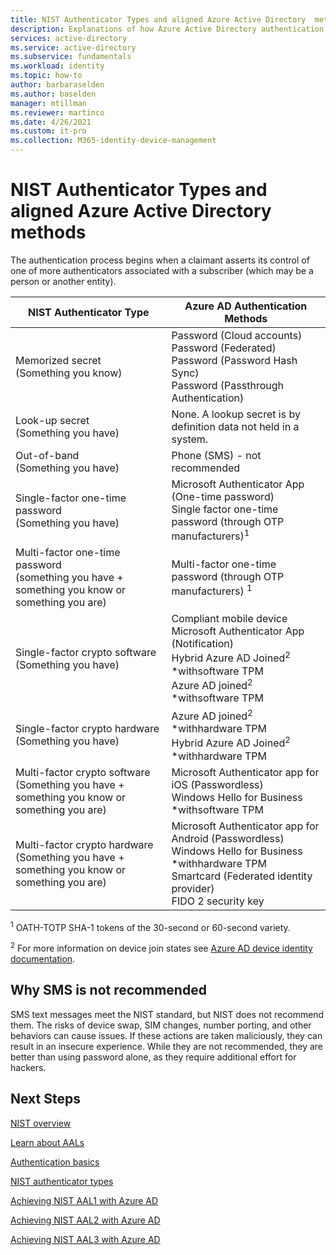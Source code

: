 ```yaml
---
title: NIST Authenticator Types and aligned Azure Active Directory  methods
description: Explanations of how Azure Active Directory authentication methods align with NIST authenticator types.
services: active-directory 
ms.service: active-directory
ms.subservice: fundamentals
ms.workload: identity
ms.topic: how-to
author: barbaraselden
ms.author: baselden
manager: mtillman
ms.reviewer: martinco
ms.date: 4/26/2021
ms.custom: it-pro
ms.collection: M365-identity-device-management
---
```


# NIST Authenticator Types and aligned Azure Active Directory methods

The authentication process begins when a claimant asserts its control of one of more authenticators associated with a subscriber (which may be a person or another entity).

| NIST Authenticator Type| Azure AD Authentication Methods |
| - | - |
|  Memorized secret <br> (Something you know)|  Password (Cloud accounts)  <br>Password (Federated)<br> Password (Password Hash Sync)<br>Password (Passthrough Authentication) |
|Look-up secret <br> (Something you have)| None. A lookup secret is by definition data not held in a system. |
|Out-of-band <br>(Something you have)| Phone (SMS) - not recommended |
| Single-factor one-time password <br>‎(Something you have)| Microsoft Authenticator App (One-time password)  <br>Single factor one-time password ‎(through OTP manufacturers)<sup data-htmlnode="">1</sup> | 
| Multi-factor one-time password<br>(something you have + something you know or something you are)| Multi-factor one-time password ‎(through OTP manufacturers) <sup data-htmlnode="">1</sup>| 
|Single-factor crypto software<br>(Something you have)|Compliant mobile device <br> Microsoft Authenticator App (Notification) <br> Hybrid Azure AD Joined<sup data-htmlnode="">2</sup> *withsoftware TPM<br> Azure AD joined<sup data-htmlnode="">2</sup> *withsoftware TPM |
| Single-factor crypto hardware <br>(Something you have) | Azure AD joined<sup data-htmlnode="">2</sup> *withhardware TPM <br> Hybrid Azure AD Joined<sup data-htmlnode="">2</sup> *withhardware TPM |
|Multi-factor crypto software<br>(Something you have + something you know or something you are) | Microsoft Authenticator app for iOS (Passwordless)<br> Windows Hello for Business *withsoftware TPM |
|Multi-factor crypto hardware <br>(Something you have + something you know or something you are) |Microsoft Authenticator app for Android (Passwordless)<br> Windows Hello for Business *withhardware TPM<br> Smartcard (Federated identity provider) <br> FIDO 2 security key |


<sup data-htmlnode="">1</sup> OATH-TOTP SHA-1 tokens of the 30-second or 60-second variety.

<sup data-htmlnode="">2</sup> For more information on device join states see [Azure AD device identity documentation](https://docs.microsoft.com/azure/active-directory/devices/). 

## Why SMS is not recommended 

SMS text messages meet the NIST standard, but NIST does not recommend them. The risks of device swap, SIM changes, number porting, and other behaviors can cause issues. If these actions are taken maliciously, they can result in an insecure experience. While they are not recommended, they are better than using password alone, as they require additional effort for hackers. 

## Next Steps 

[NIST overview](nist-overview.md)

[Learn about AALs](nist-about-authenticator-assurance-levels.md)

[Authentication basics](nist-authentication-basics.md)

[NIST authenticator types](nist-authenticator-types.md)

[Achieving NIST AAL1 with Azure AD](nist-authenticator-assurance-level-1.md)

[Achieving NIST AAL2 with Azure AD](nist-authenticator-assurance-level-2.md)

[Achieving NIST AAL3 with Azure AD](nist-authenticator-assurance-level-3.md) 
